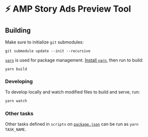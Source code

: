 # ⚡ AMP Story Ads Preview Tool

## Building

Make sure to initialize `git` submodules:

```
git submodule update --init --recursive
```

[`yarn`](https://yarnpkg.com) is used for package management.
[Install `yarn`](https://yarnpkg.com/en/docs/install), then run to build:

```
yarn build
```

### Developing

To develop locally and watch modified files to build and serve, run:

```sh
yarn watch
```

### Other tasks

Other tasks defined in `scripts` on [`package.json`](./package.json) can be run as `yarn TASK_NAME`.
